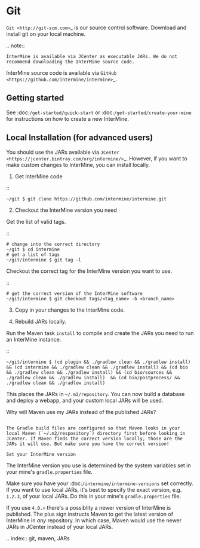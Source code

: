 Git
====

`Git <http://git-scm.com>`_ is our source control software.  Download and install git on your local machine.

.. note::

    InterMine is available via JCenter as executable JARs. We do not recommend downloading the InterMine source code. 

InterMine source code is available via `GitHub <https://github.com/intermine/intermine>`_.

Getting started
--------------------------------------------

See :doc:`/get-started/quick-start` or :doc:`/get-started/create-your-mine` for instructions on how to create a new InterMine.

Local Installation (for advanced users)
--------------------------------------------

You should use the JARs available via `JCenter <https://jcenter.bintray.com/org/intermine/>`_. However, if you want to make custom changes to InterMine, you can install locally.

1. Get InterMine code

::

    ~/git $ git clone https://github.com/intermine/intermine.git

2. Checkout the InterMine version you need

Get the list of valid tags.

::

    # change into the correct directory
    ~/git $ cd intermine
    # get a list of tags
    ~/git/intermine $ git tag -l

Checkout the correct tag for the InterMine version you want to use.

::

    # get the correct version of the InterMine software
    ~/git/intermine $ git checkout tags/<tag_name> -b <branch_name>

3. Copy in your changes to the InterMine code.

4. Rebuild JARs locally.

Run the Maven task `install` to compile and create the JARs you need to run an InterMine instance.

::

    ~/git/intermine $ (cd plugin && ./gradlew clean && ./gradlew install) && (cd intermine && ./gradlew clean && ./gradlew install) && (cd bio && ./gradlew clean && ./gradlew install) && (cd bio/sources && ./gradlew clean && ./gradlew install)  && (cd bio/postprocess/ && ./gradlew clean && ./gradlew install)

This places the JARs in `~/.m2/repository`. You can now build a database and deploy a webapp, and your custom local JARs will be used.

Why will Maven use my JARs instead of the published JARs?
~~~~~~~~~~~~~~~~~~~~~~~~~~~~~~~~~~~~~~~~~~~~~~~~~~~~~~~~~~~~~~

The Gradle build files are configured so that Maven looks in your local Maven (`~/.m2/respository`) directory first before looking in JCenter. If Maven finds the correct version locally, those are the JARs it will use. But make sure you have the correct version!

Set your InterMine version 
~~~~~~~~~~~~~~~~~~~~~~~~~~~~~~~~~~~~~~~~~~~~~~~~~~~~~~~~~~~~~~

The InterMine version you use is determined by the system variables set in your mine's `gradle.properties` file.

Make sure you have your :doc:`/intermine/intermine-versions` set correctly. If you want to use local JARs, it's best to specify the exact version, e.g. `1.2.3`, of your local JARs. Do this in your mine's `gradle.properties` file.

If you use `4.0.+` there's a possiblity a newer version of InterMine is published. The plus sign instructs Maven to get the latest version of InterMine in *any* repository. In which case, Maven would use the newer JARs in JCenter instead of your local JARs.

.. index:: git, maven, JARs